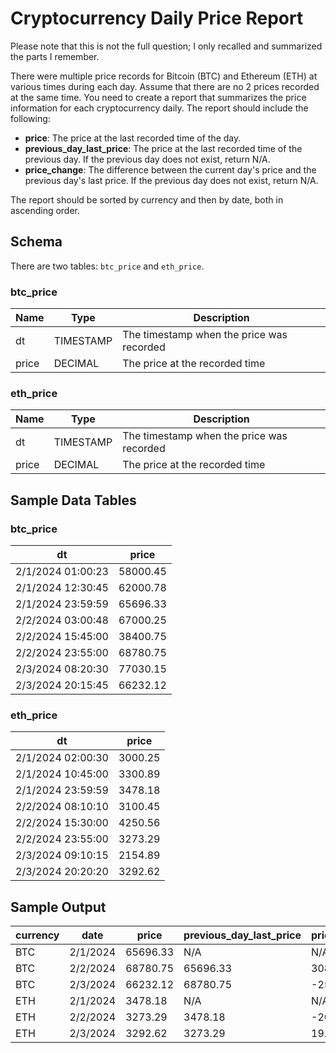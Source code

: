 # Cryptocurrency Daily Price Report

Please note that this is not the full question; I only recalled and summarized the parts I remember.

There were multiple price records for Bitcoin (BTC) and Ethereum (ETH) at various times during each day. Assume that there are no 2 prices recorded at the same time. You need to create a report that summarizes the price information for each cryptocurrency daily. The report should include the following:
- **price**: The price at the last recorded time of the day.
- **previous_day_last_price**: The price at the last recorded time of the previous day. If the previous day does not exist, return N/A.
- **price_change**: The difference between the current day's price and the previous day's last price. If the previous day does not exist, return N/A.

The report should be sorted by currency and then by date, both in ascending order.

## Schema

There are two tables: `btc_price` and `eth_price`.

### btc_price

| Name | Type      | Description                        |
|------|-----------|------------------------------------|
| dt   | TIMESTAMP | The timestamp when the price was recorded |
| price| DECIMAL   | The price at the recorded time     |

### eth_price

| Name | Type      | Description                        |
|------|-----------|------------------------------------|
| dt   | TIMESTAMP | The timestamp when the price was recorded |
| price| DECIMAL   | The price at the recorded time     |

## Sample Data Tables

### btc_price

| dt               | price    |
|------------------|----------|
| 2/1/2024 01:00:23| 58000.45 |
| 2/1/2024 12:30:45| 62000.78 |
| 2/1/2024 23:59:59| 65696.33 |
| 2/2/2024 03:00:48| 67000.25 |
| 2/2/2024 15:45:00| 38400.75 |
| 2/2/2024 23:55:00| 68780.75 |
| 2/3/2024 08:20:30| 77030.15 |
| 2/3/2024 20:15:45| 66232.12 |

### eth_price

| dt               | price    |
|------------------|----------|
| 2/1/2024 02:00:30| 3000.25  |
| 2/1/2024 10:45:00| 3300.89  |
| 2/1/2024 23:59:59| 3478.18  |
| 2/2/2024 08:10:10| 3100.45  |
| 2/2/2024 15:30:00| 4250.56  |
| 2/2/2024 23:55:00| 3273.29  |
| 2/3/2024 09:10:15| 2154.89  |
| 2/3/2024 20:20:20| 3292.62  |

## Sample Output

| currency | date     | price   | previous_day_last_price | price_change |
|----------|----------|---------|-------------------------|--------------|
| BTC      | 2/1/2024 | 65696.33| N/A                     | N/A          |
| BTC      | 2/2/2024 | 68780.75| 65696.33                | 3084.42      |
| BTC      | 2/3/2024 | 66232.12| 68780.75                | -2548.63     |
| ETH      | 2/1/2024 | 3478.18 | N/A                     | N/A          |
| ETH      | 2/2/2024 | 3273.29 | 3478.18                 | -204.89      |
| ETH      | 2/3/2024 | 3292.62 | 3273.29                 | 19.33        |
